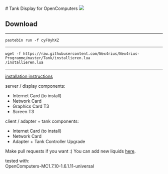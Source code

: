 <a name="start">
# Tank Display for OpenComputers</a>

<img src="http://i.imgur.com/gQ5rL3X.gif">

<h2>Download</h2>
<hr>
<code>pastebin run -f cyF0yhXZ</code>
<hr>
<code>wget -f https://raw.githubusercontent.com/Nex4rius/Nex4rius-Programme/master/Tank/installieren.lua</code><br />
<code>/installieren.lua</code>
<hr>

<a href="https://www.youtube.com/watch?v=avvYO2xSxGw">installation instructions</a>

server / display components:
- Internet Card (to install)
- Network Card
- Graphics Card T3
- Screen T3

client / adapter + tank components:
- Internet Card (to install)
- Network Card
- Adapter + Tank Controller Upgrade

Make pull requests if you want :)
You can add new liquids <a href="https://github.com/Nex4rius/Nex4rius-Programme/blob/beta/Tank/server/tank/farben.lua">here</a>.

tested with:<br>
OpenComputers-MC1.7.10-1.6.1.11-universal
